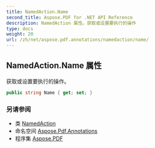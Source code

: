 ```yaml
---
title: NamedAction.Name
second_title: Aspose.PDF for .NET API Reference
description: NamedAction 属性。获取或设置要执行的操作
type: docs
weight: 20
url: /zh/net/aspose.pdf.annotations/namedaction/name/
---
```

## NamedAction.Name 属性

获取或设置要执行的操作。

```csharp
public string Name { get; set; }
```

### 另请参阅

* 类 [NamedAction](../)
* 命名空间 [Aspose.Pdf.Annotations](../../../aspose.pdf.annotations/)
* 程序集 [Aspose.PDF](../../../)
